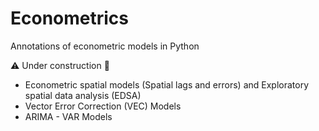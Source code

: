 # Econometrics


Annotations of econometric models in Python


:warning: Under construction :construction: 

* Econometric spatial models (Spatial lags and errors) and  Exploratory spatial data analysis (EDSA)
* Vector Error Correction (VEC) Models
* ARIMA - VAR Models

